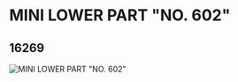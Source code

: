 # MINI LOWER PART "NO. 602"
## 16269
![MINI LOWER PART "NO. 602"](https://lc-www-live-s.legocdn.com/media/bricks/5/2/6057856.jpg)